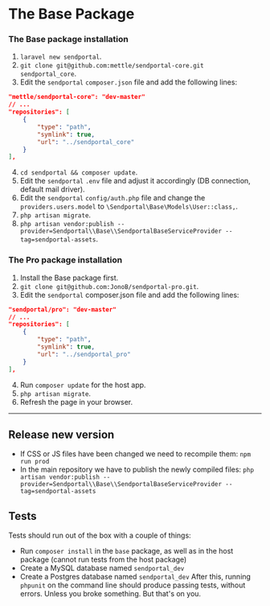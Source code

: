 # The Base Package

### The Base package installation

1) `laravel new sendportal`.
2) `git clone git@github.com:mettle/sendportal-core.git sendportal_core`.
3) Edit the `sendportal` `composer.json` file and add the following lines:
```json
"mettle/sendportal-core": "dev-master"
// ...
"repositories": [
    {
        "type": "path",
        "symlink": true,
        "url": "../sendportal_core"
    }
],
```
4) `cd sendportal && composer update`.
5) Edit the `sendportal` `.env` file and adjust it accordingly (DB connection, default mail driver).
6) Edit the `sendportal` `config/auth.php` file and change the `providers.users.model`
to `\Sendportal\Base\Models\User::class,`.
7) `php artisan migrate`.
8) `php artisan vendor:publish --provider=Sendportal\\Base\\SendportalBaseServiceProvider --tag=sendportal-assets`.

### The Pro package installation
1) Install the Base package first.
2) `git clone git@github.com:JonoB/sendportal-pro.git`.
3) Edit the `sendportal` composer.json file and add the following lines:
```json
"sendportal/pro": "dev-master"
// ...
"repositories": [
    {
        "type": "path",
        "symlink": true,
        "url": "../sendportal_pro"
    }
],
```
4) Run `composer update` for the host app.
5) `php artisan migrate`.
6) Refresh the page in your browser.
---
## Release new version
- If CSS or JS files have been changed we need to recompile them: `npm run prod`
- In the main repository we have to publish the newly compiled files: `php artisan vendor:publish --provider=Sendportal\\Base\\SendportalBaseServiceProvider --tag=sendportal-assets`  
## Tests
Tests should run out of the box with a couple of things:
- Run `composer install` in the `base` package, as well as in the host package (cannot run tests from the host package)
- Create a MySQL database named `sendportal_dev`
- Create a Postgres database named `sendportal_dev`
After this, running `phpunit` on the command line should produce passing tests, without errors. Unless you broke something. But that's on you.
